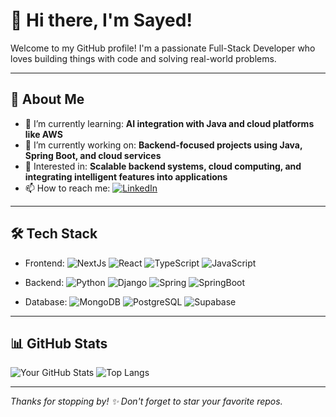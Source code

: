 # 👋 Hi there, I'm Sayed!

Welcome to my GitHub profile! I'm a passionate Full-Stack Developer who loves building things with code and solving real-world problems.

---

## 🚀 About Me

- 🌱 I’m currently learning: **AI integration with Java and cloud platforms like AWS**
- 🔭 I’m currently working on: **Backend-focused projects using Java, Spring Boot, and cloud services**
- 🧠 Interested in: **Scalable backend systems, cloud computing, and integrating intelligent features into applications**
- 📫 How to reach me:  [![LinkedIn](https://img.shields.io/badge/-LinkedIn-blue?style=flat-square&logo=linkedin)](https://linkedin.com/in/sayeddotexe)

---

## 🛠️ Tech Stack

- Frontend: ![NextJs](https://img.shields.io/badge/-NextJS-black?style=flat-square&logo=next.js)
![React](https://img.shields.io/badge/-React-black?style=flat-square&logo=react)
![TypeScript](https://img.shields.io/badge/-typescript-black?style=flat-square&logo=typescript)
![JavaScript](https://img.shields.io/badge/-JavaScript-black?style=flat-square&logo=javascript)

- Backend: 
![Python](https://img.shields.io/badge/-Python-black?style=flat-square&logo=python)
![Django](https://img.shields.io/badge/-Django-black?style=flat-square&logo=django)
![Spring](https://img.shields.io/badge/-Spring-black?style=flat-square&logo=spring)
![SpringBoot](https://img.shields.io/badge/-Spring%20Boot-black?style=flat-square&logo=springboot)

- Database: ![MongoDB](https://img.shields.io/badge/-MongoDB-black?style=flat-square&logo=mongodb)
![PostgreSQL](https://img.shields.io/badge/-PostgreSQL-black?style=flat-square&logo=postgresql)
![Supabase](https://img.shields.io/badge/-Supabase-black?style=flat-square&logo=supabase)


---

## 📊 GitHub Stats

![Your GitHub Stats](https://github-readme-stats.vercel.app/api?username=sayeddotexe&show_icons=true&theme=synthwave)
![Top Langs](https://github-readme-stats.vercel.app/api/top-langs/?username=sayeddotexe&layout=compact&theme=synthwave)

---

_Thanks for stopping by! ✨ Don't forget to star your favorite repos._
